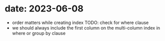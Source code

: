 # date: 2023-06-08
- order matters while creating index
TODO: check for where clause
- we should always include the first column on the multi-column index in where or group by clause
